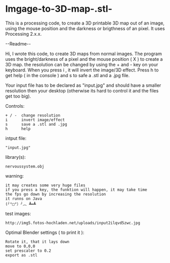 Imgage-to-3D-map-.stl-
======================

This is a processing code, to create a 3D printable 3D map out of an image, using the mouse position and the darkness or brigthness of an pixel. It uses Processing 2.x.x.


--Readme--

Hi, I wrote this code, to create 3D maps from normal images. The program uses the bright/darkness of a pixel and the mouse position ( X ) to create a 3D map. the resolution can be changed by using the + and - key on your keyboard. When you press i , it will invert the image/3D effect. Press h to get help ( in the console ) and s to safe a .stl and a .jpg file.

Your input file has to be declared as "input.jpg" and should have a smaller resolution then your desktop (otherwise its hard to control it and the files get too big).

Controls:

    + / -  change resolution
    i      invert image/effect
    s      save a .stl and .jpg
    h      help


intput file:

    "input.jpg"

library(s):

    nervoussystem.obj

warning:

    it may creates some very huge files
    if you press a key, the funktion will happen, it may take time
    the fps go down by increasing the resolution
    it runns on Java
    (╯°□°）╯︵ ┻━┻

test images:

    http://img5.fotos-hochladen.net/uploads/input2ilqvd5zwc.jpg

Optimal Blender settings ( to print it ):

    Rotate it, that it lays down
    move to 0,0,0
    set prescaler to 0.2
    export as .stl
    
